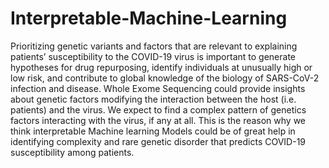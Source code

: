 # Interpretable-Machine-Learning
Prioritizing genetic variants and factors that are relevant to explaining patients’ susceptibility to the COVID-19 virus is important to generate hypotheses for drug repurposing, identify individuals at unusually high or low risk, and contribute to global knowledge of the biology of SARS-CoV-2 infection and disease. Whole Exome Sequencing could provide insights about genetic factors modifying the interaction between the host (i.e. patients) and the virus. We expect to find a complex pattern of genetics factors interacting with the virus, if any at all. This is the reason why we think interpretable Machine learning Models could be of great help in identifying complexity and rare genetic disorder that predicts COVID-19 susceptibility among patients.
